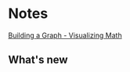 # Notes

[Building a Graph - Visualizing Math](https://catlikecoding.com/unity/tutorials/basics/building-a-graph/)

## What's new

